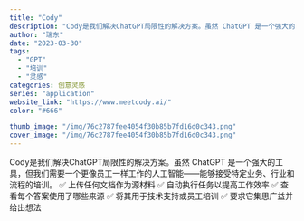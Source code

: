 ```yaml
---
title: "Cody"
description: "Cody是我们解决ChatGPT局限性的解决方案。虽然 ChatGPT 是一个强大的工具，但我们需要一个更像员工一样工作"
author: "瑞东"
date: "2023-03-30"
tags:
  - "GPT"
  - "培训"
  - "灵感"
categories: 创意灵感
series: "application"
website_link: "https://www.meetcody.ai/"
color: "#666"

thumb_image: "/img/76c2787fee4054f30b85b7fd16d0c343.png"
cover_image: "/img/76c2787fee4054f30b85b7fd16d0c343.png"
---
```


Cody是我们解决ChatGPT局限性的解决方案。虽然 ChatGPT 是一个强大的工具，但我们需要一个更像员工一样工作的人工智能——能够接受特定业务、行业和流程的培训。 ✅ 上传任何文档作为源材料 ✅ 自动执行任务以提高工作效率 ✅ 查看每个答案使用了哪些来源 ✅ 将其用于技术支持或员工培训 ✅ 要求它集思广益并给出想法 